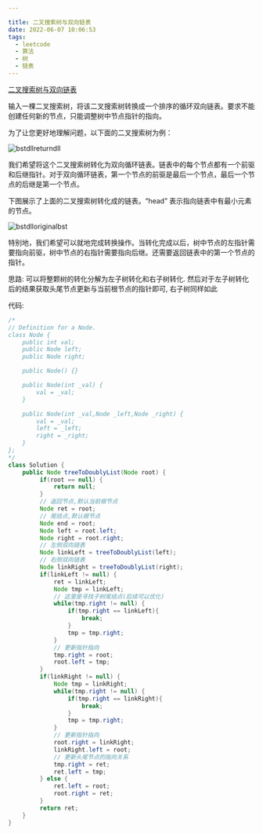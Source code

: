 ```yaml
---

title: 二叉搜索树与双向链表
date: 2022-06-07 10:06:53
tags:
  - leetcode
  - 算法
  - 树
  - 链表
---
```


[二叉搜索树与双向链表](https://leetcode.cn/problems/er-cha-sou-suo-shu-yu-shuang-xiang-lian-biao-lcof/)

输入一棵二叉搜索树，将该二叉搜索树转换成一个排序的循环双向链表。要求不能创建任何新的节点，只能调整树中节点指针的指向。

<!--more-->

为了让您更好地理解问题，以下面的二叉搜索树为例：

![bstdllreturndll](bstdllreturndll.png)

我们希望将这个二叉搜索树转化为双向循环链表。链表中的每个节点都有一个前驱和后继指针。对于双向循环链表，第一个节点的前驱是最后一个节点，最后一个节点的后继是第一个节点。

下图展示了上面的二叉搜索树转化成的链表。“head” 表示指向链表中有最小元素的节点。

![bstdlloriginalbst](bstdlloriginalbst.png)

特别地，我们希望可以就地完成转换操作。当转化完成以后，树中节点的左指针需要指向前驱，树中节点的右指针需要指向后继。还需要返回链表中的第一个节点的指针。



思路: 可以将整颗树的转化分解为左子树转化和右子树转化. 然后对于左子树转化后的结果获取头尾节点更新与当前根节点的指针即可, 右子树同样如此



代码:

```java
/*
// Definition for a Node.
class Node {
    public int val;
    public Node left;
    public Node right;

    public Node() {}

    public Node(int _val) {
        val = _val;
    }

    public Node(int _val,Node _left,Node _right) {
        val = _val;
        left = _left;
        right = _right;
    }
};
*/
class Solution {
    public Node treeToDoublyList(Node root) {
         if(root == null) { 
             return null;
         }
         // 返回节点,默认当前根节点
         Node ret = root;
         // 尾结点,默认根节点
         Node end = root;
         Node left = root.left;
         Node right = root.right;
         // 左侧双向链表
         Node linkLeft = treeToDoublyList(left);
         // 右侧双向链表
         Node linkRight = treeToDoublyList(right);
         if(linkLeft != null) {
             ret = linkLeft;
             Node tmp = linkLeft;
             // 这里是寻找子树尾结点(后续可以优化)
             while(tmp.right != null) {
                 if(tmp.right == linkLeft){
                     break;
                 }
                 tmp = tmp.right;
             }
             // 更新指针指向
             tmp.right = root;
             root.left = tmp;
         }
         if(linkRight != null) {
             Node tmp = linkRight;
             while(tmp.right != null) {
                 if(tmp.right == linkRight){
                     break;
                 }
                 tmp = tmp.right;
             }
             // 更新指针指向
             root.right = linkRight;
             linkRight.left = root;
             // 更新头尾节点的指向关系
             tmp.right = ret;
             ret.left = tmp;
         } else {
             ret.left = root;
             root.right = ret;
         }
         return ret;
    }
}
```

